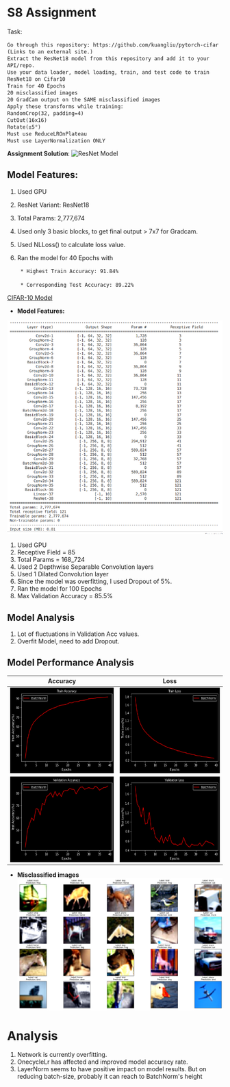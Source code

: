 # S8 Assignment

Task: 

    Go through this repository: https://github.com/kuangliu/pytorch-cifar (Links to an external site.)
    Extract the ResNet18 model from this repository and add it to your API/repo. 
    Use your data loader, model loading, train, and test code to train ResNet18 on Cifar10
    Train for 40 Epochs
    20 misclassified images
    20 GradCam output on the SAME misclassified images
    Apply these transforms while training:
    RandomCrop(32, padding=4)
    CutOut(16x16)
    Rotate(±5°)
    Must use ReduceLROnPlateau
    Must use LayerNormalization ONLY


**Assignment Solution**: ![ResNet Model](https://github.com/Gilf641/EVA4/blob/master/S8/S8_AssignmentSolution.ipynb)

## **Model Features:**

1. Used GPU
2. ResNet Variant: ResNet18
3. Total Params: 2,777,674
4. Used only 3 basic blocks, to get final output > 7x7 for Gradcam.
5. Used NLLoss() to calculate loss value.
7. Ran the model for 40 Epochs with 

        * Highest Train Accuracy: 91.84% 

        * Corresponding Test Accuracy: 89.22% 


[CIFAR-10 Model](https://github.com/Gilf641/EVA-6/blob/master/Assignments/S7/S7_Assignment(168k_RF85).ipynb)
        
        
* **Model Features:**

![](assets/model_summary.png)

1. Used GPU
2. Receptive Field = 85
3. Total Params = 168_724
3. Used 2 Depthwise Separable Convolution layers
4. Used 1 Dilated Convolution layer
5. Since the model was overfitting, I used Dropout of 5%.
6. Ran the model for 100 Epochs
7. Max Validation Accuracy = 85.5%



## **Model Analysis**
1. Lot of fluctuations in Validation Acc values. 
2. Overfit Model, need to add Dropout.



## Model Performance Analysis



|Accuracy| Loss|
|-------------------------|-------------------------|
|<img width ="300" src="assets/trainacc.png" height="200">|<img width = "300" src="assets/trainloss.png" height="200">|
|<img width ="300" src="assets/testacc.png" height="200">|<img width = "300" src="assets/testloss.png" height="200">|



* **Misclassified images**
![](assets/misclassified_.png)





# Analysis

1. Network is currently overfitting.
2. OnecycleLr has affected and improved model accuracy rate.
3. LayerNorm seems to have positive impact on model results. But on reducing batch-size, probably it can reach to BatchNorm's height


